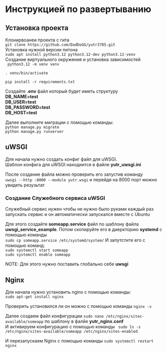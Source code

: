 # Инструкцией по развертыванию

<h2>Установка проекта </h2>
Клонирвоанеи проекта с гита<br>
<code>git clone https://github.com/DadDoGG/yutr3785.git </code><br>
Установка нужной версии питона<br>
<code>sudo apt install python3.12 python3.12-dev python3.12-venv</code><br>
Создание виртуального окружения и установка зависимостей <br>
<code> python3.12 -m venv venv </code> <br>
<p><code>. venv/bin/activate</code></p>
<p><code>pip install -r requirements.txt</code></p>
<p> Создайте <b>.env</b> файл который будет иметь структуру <b><br>DB_NAME=test<br>
DB_USER=test<br>
DB_PASSWORD=test<br>
DB_HOST=test<br></b></p>

<p>Далее выполните миграции с помощью команды: <br><code>python manage.py migrate</code><br> <code>python manage.py runserver</code></p>

<h2>uWSGI</h2>
<p>Для начала нужно создать конфиг файл для uWSGI.<br>Шаблон конфига для uWSGI находиится в файле  <b>yutr_uwsgi.ini</b> </p>
После создание файла можно проверить его запустив команду<br>
<code>uwsgi --http :8000 --module yutr.wsgi</code>
и перейдя на 8000 порт можно увидеть резузьтат
<h3>Создание Служебного сервиса uWSGI</h3>
<p>Служебный сервис нужен чтобы не нужно было руками каждый раз запускать сервис и он автоматически запускался вместе с Ubuntu </p>
<p>Для этого создайте <b>someapp.service</b> файл по шаблону файла <b>uwsgi_service_example</b>. 
Потом скопируйте его в диеркторию <b>systemd</b> с помощью команды <br>
<code>sudo cp someapp.service /etc/systemd/system/</code>
И запутстите его с помощью команд: <br> <code>sudo systemctl start someapp</code><br><code>sudo systemctl enable someapp</code></p>

NOTE: Для этого нужно поставить глобально себе <b>uwsgi</b>

<h2>Nginx</h2>
Для начала нужно установить nginx с помощью команды:<br>
<code>sudo apt-get install nginx </code><br>
<p>Проверить установился ли он можно с помощью команды <code>nginx -v</code></p>

<p>Далее создаем файл конфигурации
<code>sudo nano /etc/nginx/sites-available/someapp</code> по шаблону в фалйе <b>yutr_nginx.conf</b>
<br>
И активируем конфигурацию с помощью команды <code> sudo ln -s /etc/nginx/sites-available/someapp /etc/nginx/sites-enabled </code>

И перезапускаем Nginx с помощью команды <code>sudo systemctl restart nginx</code>

